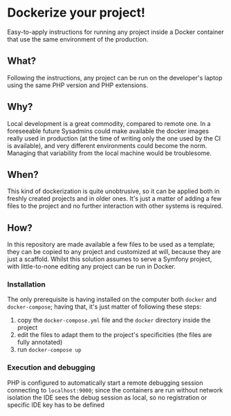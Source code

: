 # Dockerize your project!

Easy-to-apply instructions for running any project inside a Docker container that use the same environment of the production.

## What?

Following the instructions, any project can be run on the developer's laptop using the same PHP version and PHP extensions.

## Why?

Local development is a great commodity, compared to remote one. In a foreseeable future Sysadmins could make available the docker images really used in production (at the time of writing only the one used by the CI is available), and very different environments could become the norm. Managing that variability from the local machine would be troublesome.

## When?

This kind of dockerization is quite unobtrusive, so it can be applied both in freshly created projects and in older ones. It's just a matter of adding a few files to the project and no further interaction with other systems is required. 

## How?

In this repository are made available a few files to be used as a template; they can be copied to any project and customized at will, because they are just a scaffold. Whilst this solution assumes to serve a Symfony project, with little-to-none editing any project can be run in Docker.

### Installation

The only prerequisite is having installed on the computer both `docker` and `docker-compose`; having that, it's just matter of following these steps:

1. copy the `docker-compose.yml` file and the `docker` directory inside the project
2. edit the files to adapt them to the project's specificities (the files are fully annotated)
3. run `docker-compose up`

### Execution and debugging

PHP is configured to automatically start a remote debugging session connecting to `localhost:9000`; since the containers are run without network isolation the IDE sees the debug session as local, so no registration or specific IDE key has to be defined
